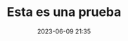 ---
layout: post
title: Esta es una prueba
date: 2023-06-09 21:35
description: Esta es simplemente una prueba para el blog
categories: test
giscus_comments: true
related_posts: true
---